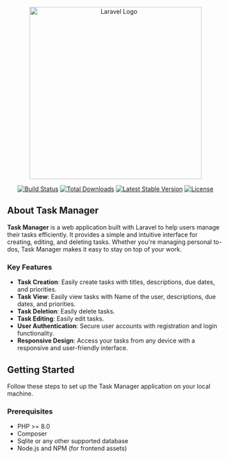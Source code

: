 <p align="center"><a href="https://laravel.com" target="_blank"><img src="https://raw.githubusercontent.com/laravel/art/master/logo-lockup/5%20SVG/2%20CMYK/1%20Full%20Color/laravel-logolockup-cmyk-red.svg" width="400" alt="Laravel Logo"></a></p>

<p align="center">
<a href="https://github.com/laravel/framework/actions"><img src="https://github.com/laravel/framework/workflows/tests/badge.svg" alt="Build Status"></a>
<a href="https://packagist.org/packages/laravel/framework"><img src="https://img.shields.io/packagist/dt/laravel/framework" alt="Total Downloads"></a>
<a href="https://packagist.org/packages/laravel/framework"><img src="https://img.shields.io/packagist/v/laravel/framework" alt="Latest Stable Version"></a>
<a href="https://packagist.org/packages/laravel/framework"><img src="https://img.shields.io/packagist/l/laravel/framework" alt="License"></a>
</p>

## About Task Manager

**Task Manager** is a web application built with Laravel to help users manage their tasks efficiently. It provides a simple and intuitive interface for creating, editing, and deleting tasks. Whether you're managing personal to-dos, Task Manager makes it easy to stay on top of your work.

### Key Features

- **Task Creation**: Easily create tasks with titles, descriptions, due dates, and priorities.
- **Task View**: Easily view tasks with Name of the user, descriptions, due dates, and priorities.
- **Task Deletion**: Easily delete tasks.
- **Task Editing**: Easily edit tasks.
- **User Authentication**: Secure user accounts with registration and login functionality.
- **Responsive Design**: Access your tasks from any device with a responsive and user-friendly interface.

## Getting Started

Follow these steps to set up the Task Manager application on your local machine.

### Prerequisites

- PHP >= 8.0
- Composer
- Sqlite or any other supported database
- Node.js and NPM (for frontend assets)


